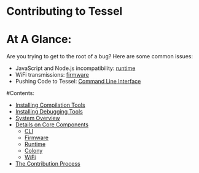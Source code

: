 Contributing to Tessel
==================

# At A Glance:

Are you trying to get to the root of a bug? Here are some common issues:

- JavaScript and Node.js incompatibility: [runtime]()
- WiFi transmissions: [firmware]()
- Pushing Code to Tessel: [Command Line Interface]()


#Contents:

- [Installing Compilation Tools]()
- [Installing Debugging Tools]()
- [System Overview]()
- [Details on Core Components]()
  - [CLI]()
  - [Firmware]()
  - [Runtime]()
  - [Colony]()
  - [WiFi]()
- [The Contribution Process]()

